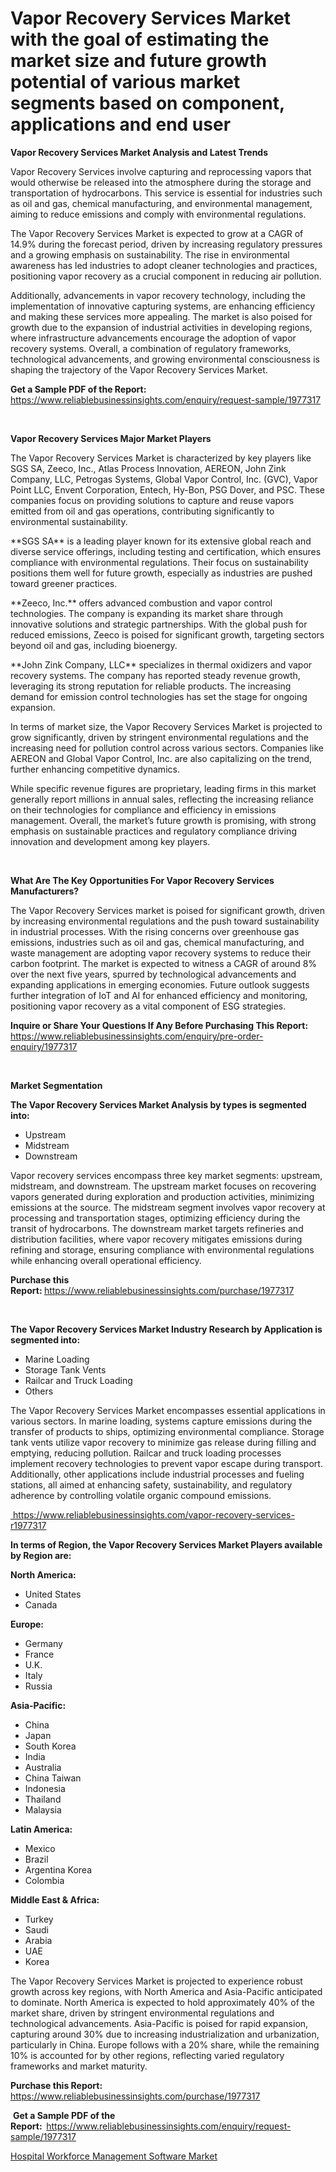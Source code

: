<p><h1>Vapor Recovery Services Market with the goal of estimating the market size and future growth potential of various market segments based on component, applications and end user</h1></p><p><strong>Vapor Recovery Services Market Analysis and Latest Trends</strong></p>
<p><p>Vapor Recovery Services involve capturing and reprocessing vapors that would otherwise be released into the atmosphere during the storage and transportation of hydrocarbons. This service is essential for industries such as oil and gas, chemical manufacturing, and environmental management, aiming to reduce emissions and comply with environmental regulations.</p><p>The Vapor Recovery Services Market is expected to grow at a CAGR of 14.9% during the forecast period, driven by increasing regulatory pressures and a growing emphasis on sustainability. The rise in environmental awareness has led industries to adopt cleaner technologies and practices, positioning vapor recovery as a crucial component in reducing air pollution. </p><p>Additionally, advancements in vapor recovery technology, including the implementation of innovative capturing systems, are enhancing efficiency and making these services more appealing. The market is also poised for growth due to the expansion of industrial activities in developing regions, where infrastructure advancements encourage the adoption of vapor recovery systems. Overall, a combination of regulatory frameworks, technological advancements, and growing environmental consciousness is shaping the trajectory of the Vapor Recovery Services Market.</p></p>
<p><strong>Get a Sample PDF of the Report:&nbsp;</strong> <a href="https://www.reliablebusinessinsights.com/enquiry/request-sample/1977317?utm_campaign=3362&utm_medium=2&utm_source=Github&utm_content=ia&utm_term=10032025&utm_id=vapor-recovery-services">https://www.reliablebusinessinsights.com/enquiry/request-sample/1977317</a></p>
<p>&nbsp;</p>
<p><strong>Vapor Recovery Services Major Market Players</strong></p>
<p><p>The Vapor Recovery Services Market is characterized by key players like SGS SA, Zeeco, Inc., Atlas Process Innovation, AEREON, John Zink Company, LLC, Petrogas Systems, Global Vapor Control, Inc. (GVC), Vapor Point LLC, Envent Corporation, Entech, Hy-Bon, PSG Dover, and PSC. These companies focus on providing solutions to capture and reuse vapors emitted from oil and gas operations, contributing significantly to environmental sustainability.</p><p>**SGS SA** is a leading player known for its extensive global reach and diverse service offerings, including testing and certification, which ensures compliance with environmental regulations. Their focus on sustainability positions them well for future growth, especially as industries are pushed toward greener practices.</p><p>**Zeeco, Inc.** offers advanced combustion and vapor control technologies. The company is expanding its market share through innovative solutions and strategic partnerships. With the global push for reduced emissions, Zeeco is poised for significant growth, targeting sectors beyond oil and gas, including bioenergy.</p><p>**John Zink Company, LLC** specializes in thermal oxidizers and vapor recovery systems. The company has reported steady revenue growth, leveraging its strong reputation for reliable products. The increasing demand for emission control technologies has set the stage for ongoing expansion.</p><p>In terms of market size, the Vapor Recovery Services Market is projected to grow significantly, driven by stringent environmental regulations and the increasing need for pollution control across various sectors. Companies like AEREON and Global Vapor Control, Inc. are also capitalizing on the trend, further enhancing competitive dynamics.</p><p>While specific revenue figures are proprietary, leading firms in this market generally report millions in annual sales, reflecting the increasing reliance on their technologies for compliance and efficiency in emissions management. Overall, the market’s future growth is promising, with strong emphasis on sustainable practices and regulatory compliance driving innovation and development among key players.</p></p>
<p>&nbsp;</p>
<p><strong>What Are The Key Opportunities For Vapor Recovery Services Manufacturers?</strong></p>
<p><p>The Vapor Recovery Services market is poised for significant growth, driven by increasing environmental regulations and the push toward sustainability in industrial processes. With the rising concerns over greenhouse gas emissions, industries such as oil and gas, chemical manufacturing, and waste management are adopting vapor recovery systems to reduce their carbon footprint. The market is expected to witness a CAGR of around 8% over the next five years, spurred by technological advancements and expanding applications in emerging economies. Future outlook suggests further integration of IoT and AI for enhanced efficiency and monitoring, positioning vapor recovery as a vital component of ESG strategies.</p></p>
<p><strong>Inquire or Share Your Questions If Any Before Purchasing This Report:</strong> <a href="https://www.reliablebusinessinsights.com/enquiry/pre-order-enquiry/1977317?utm_campaign=3362&utm_medium=2&utm_source=Github&utm_content=ia&utm_term=10032025&utm_id=vapor-recovery-services">https://www.reliablebusinessinsights.com/enquiry/pre-order-enquiry/1977317</a></p>
<p>&nbsp;</p>
<p><strong>Market Segmentation</strong></p>
<p><strong>The Vapor Recovery Services Market Analysis by types is segmented into:</strong></p>
<p><ul><li>Upstream</li><li>Midstream</li><li>Downstream</li></ul></p>
<p><p>Vapor recovery services encompass three key market segments: upstream, midstream, and downstream. The upstream market focuses on recovering vapors generated during exploration and production activities, minimizing emissions at the source. The midstream segment involves vapor recovery at processing and transportation stages, optimizing efficiency during the transit of hydrocarbons. The downstream market targets refineries and distribution facilities, where vapor recovery mitigates emissions during refining and storage, ensuring compliance with environmental regulations while enhancing overall operational efficiency.</p></p>
<p><strong>Purchase this Report:&nbsp;</strong><a href="https://www.reliablebusinessinsights.com/purchase/1977317?utm_campaign=3362&utm_medium=2&utm_source=Github&utm_content=ia&utm_term=10032025&utm_id=vapor-recovery-services">https://www.reliablebusinessinsights.com/purchase/1977317</a></p>
<p>&nbsp;</p>
<p><strong>The Vapor Recovery Services Market Industry Research by Application is segmented into:</strong></p>
<p><ul><li>Marine Loading</li><li>Storage Tank Vents</li><li>Railcar and Truck Loading</li><li>Others</li></ul></p>
<p><p>The Vapor Recovery Services Market encompasses essential applications in various sectors. In marine loading, systems capture emissions during the transfer of products to ships, optimizing environmental compliance. Storage tank vents utilize vapor recovery to minimize gas release during filling and emptying, reducing pollution. Railcar and truck loading processes implement recovery technologies to prevent vapor escape during transport. Additionally, other applications include industrial processes and fueling stations, all aimed at enhancing safety, sustainability, and regulatory adherence by controlling volatile organic compound emissions.</p></p>
<p><a href="https://www.reliablebusinessinsights.com/vapor-recovery-services-r1977317?utm_campaign=3362&utm_medium=2&utm_source=Github&utm_content=ia&utm_term=10032025&utm_id=vapor-recovery-services">&nbsp;https://www.reliablebusinessinsights.com/vapor-recovery-services-r1977317</a></p>
<p><strong>In terms of Region, the Vapor Recovery Services Market Players available by Region are:</strong></p>
<p>
    <p> <strong> North America: </strong>
        <ul>
            <li>United States</li>
            <li>Canada</li>
        </ul>
        </p> 
    <p> <strong> Europe: </strong>
        <ul>
            <li>Germany</li>
            <li>France</li>
            <li>U.K.</li>
            <li>Italy</li>
            <li>Russia</li>
        </ul>
        </p> 
    <p> <strong> Asia-Pacific: </strong>
        <ul>
            <li>China</li>
            <li>Japan</li>
            <li>South Korea</li>
            <li>India</li>
            <li>Australia</li>
            <li>China Taiwan</li>
            <li>Indonesia</li>
            <li>Thailand</li>
            <li>Malaysia</li>
        </ul>
        </p> 
    <p> <strong> Latin America: </strong>
        <ul>
            <li>Mexico</li>
            <li>Brazil</li>
            <li>Argentina Korea</li>
            <li>Colombia</li>
        </ul>
        </p> 
    <p> <strong> Middle East & Africa: </strong>
        <ul>
            <li>Turkey</li>
            <li>Saudi</li>
            <li>Arabia</li>
            <li>UAE</li>
            <li>Korea</li>
        </ul>
    </p>
    </p>
<p><p>The Vapor Recovery Services Market is projected to experience robust growth across key regions, with North America and Asia-Pacific anticipated to dominate. North America is expected to hold approximately 40% of the market share, driven by stringent environmental regulations and technological advancements. Asia-Pacific is poised for rapid expansion, capturing around 30% due to increasing industrialization and urbanization, particularly in China. Europe follows with a 20% share, while the remaining 10% is accounted for by other regions, reflecting varied regulatory frameworks and market maturity.</p></p>
<p><strong>Purchase this Report: </strong><a href="https://www.reliablebusinessinsights.com/purchase/1977317?utm_campaign=3362&utm_medium=2&utm_source=Github&utm_content=ia&utm_term=10032025&utm_id=vapor-recovery-services">https://www.reliablebusinessinsights.com/purchase/1977317</a></p>
<p>&nbsp;<strong>Get a Sample PDF of the Report:&nbsp;&nbsp;</strong><a href="https://www.reliablebusinessinsights.com/enquiry/request-sample/1977317?utm_campaign=3362&utm_medium=2&utm_source=Github&utm_content=ia&utm_term=10032025&utm_id=vapor-recovery-services">https://www.reliablebusinessinsights.com/enquiry/request-sample/1977317</a></p>
<p><strong></strong></p>
<p><p><a href="https://github.com/daemluari/Market-Research-Report-List-1/blob/main/hospital-workforce-management-software-market.md?utm_campaign=3362&utm_medium=2&utm_source=Github&utm_content=ia&utm_term=10032025&utm_id=vapor-recovery-services">Hospital Workforce Management Software Market</a></p></p>